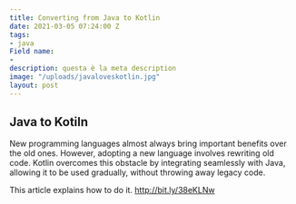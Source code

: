 ```yaml
---
title: Converting from Java to Kotlin
date: 2021-03-05 07:24:00 Z
tags:
- java
Field name:
- 
description: questa è la meta description
image: "/uploads/javaloveskotlin.jpg"
layout: post
---
```


## Java to Kotiln

New programming languages almost always bring important benefits over the old ones. However, adopting a new language involves rewriting old code. Kotlin overcomes this obstacle by integrating seamlessly with Java, allowing it to be used gradually, without throwing away legacy code.

This article explains how to do it.
http://bit.ly/38eKLNw